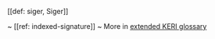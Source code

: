 [[def: siger, Siger]]

~ [[ref: indexed-signature]]
~ More in <a href="https://weboftrust.github.io/WOT-terms/docs/glossary/siger">extended KERI glossary</a>
